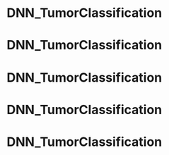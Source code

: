 # DNN_TumorClassification
# DNN_TumorClassification
# DNN_TumorClassification
# DNN_TumorClassification
# DNN_TumorClassification
